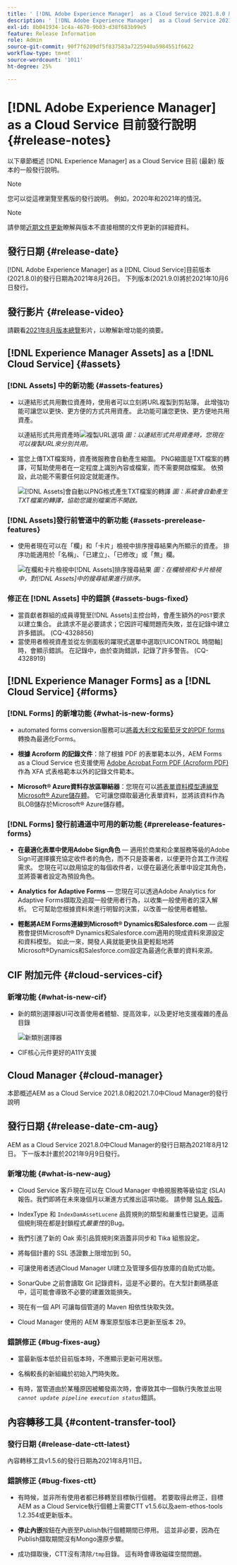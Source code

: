 ```yaml
---
title: ' [!DNL Adobe Experience Manager]  as a Cloud Service 2021.8.0 版發行說明。'
description: ' [!DNL Adobe Experience Manager]  as a Cloud Service 2021.8.0 版發行說明。'
exl-id: 8b041934-1c4a-4670-9b03-d38f683b99e5
feature: Release Information
role: Admin
source-git-commit: 90f7f6209df5f837583a7225940a5984551f6622
workflow-type: tm+mt
source-wordcount: '1011'
ht-degree: 25%

---
```


# [!DNL Adobe Experience Manager] as a Cloud Service 目前發行說明 {#release-notes}

以下章節概述 [!DNL Experience Manager] as a Cloud Service 目前 (最新) 版本的一般發行說明。

>[!NOTE]
>
>您可以從這裡瀏覽至舊版的發行說明。 例如，2020年和2021年的情況。

>[!NOTE]
>
>請參閱[近期文件更新](https://experienceleague.adobe.com/docs/experience-manager-release-information/aem-release-updates/doc-updates/documentation-updates.html?lang=zh-Hant)瞭解與版本不直接相關的文件更新的詳細資料。

## 發行日期 {#release-date}

[!DNL Adobe Experience Manager] as a [!DNL Cloud Service]目前版本(2021.8.0)的發行日期為2021年8月26日。
下列版本(2021.9.0)將於2021年10月6日發行。

## 發行影片 {#release-video}

請觀看[2021年8月版本總覽](https://video.tv.adobe.com/v/336277)影片，以瞭解新增功能的摘要。

## [!DNL Experience Manager Assets] as a [!DNL Cloud Service] {#assets}

### [!DNL Assets] 中的新功能 {#assets-features}

* 以連結形式共用數位資產時，使用者可以立刻將URL複製到剪貼簿。 此增強功能可讓您以更快、更方便的方式共用資產。 此功能可讓您更快、更方便地共用資產。

  以連結形式共用資產時![複製URL選項](/help/assets/assets/link-share-copy-URL-option.png)
  *圖：以連結形式共用資產時，您現在可以複製URL來分別共用。*

* 當您上傳TXT檔案時，資產微服務會自動產生縮圖。 PNG縮圖是TXT檔案的轉譯，可幫助使用者在一定程度上識別內容或檔案，而不需要開啟檔案。 依預設，此功能不需要任何設定就能運作。

  ![[!DNL Assets]會自動以PNG格式產生TXT檔案的轉譯](/help/assets/assets/thumbnail-rendition-txt-file.png)
  *圖：系統會自動產生TXT檔案的轉譯，協助您識別檔案而不開啟。*

### [!DNL Assets]發行前管道中的新功能 {#assets-prerelease-features}

* 使用者現在可以在「欄」和「卡片」檢視中排序搜尋結果內所顯示的資產。 排序功能適用於「名稱」、「已建立」、「已修改」或「無」欄。

  ![在欄和卡片檢視中[!DNL Assets]排序搜尋結果](/help/assets/assets/sort-searched-assets.png)
  *圖：在欄檢視和卡片檢視中，對[!DNL Assets]中的搜尋結果進行排序。*

### 修正在 [!DNL Assets] 中的錯誤 {#assets-bugs-fixed}

* 當貢獻者群組的成員導覽至[!DNL Assets]主控台時，會產生額外的`POST`要求以建立集合。 此請求不是必要請求；它因許可權問題而失敗，並在記錄中建立許多錯誤。 (CQ-4328856)
* 當使用者檢視資產並從左側面板的躍現式選單中選取[!UICONTROL 時間軸]時，會顯示錯誤。 在記錄中，由於查詢錯誤，記錄了許多警告。 (CQ-4328919)

## [!DNL Experience Manager Forms] as a [!DNL Cloud Service] {#forms}

### [!DNL Forms] 的新增功能 {#what-is-new-forms}

* automated forms conversion服務可以[將義大利文和葡萄牙文的PDF forms](https://experienceleague.adobe.com/docs/aem-forms-automated-conversion-service/using/extending-the-default-meta-model.html?lang=zh-Hant&#language-specific-meta-model)轉換為最適化Forms。

* **根據 Acroform 的記錄文件**：除了根據 PDF 的表單範本以外，AEM Forms as a Cloud Service 也支援使用 [Adobe Acrobat Form PDF (Acroform PDF)](https://experienceleague.adobe.com/docs/experience-manager-cloud-service/content/forms/adaptive-forms-authoring/authoring-adaptive-forms-foundation-components/generate-document-of-record-for-non-xfa-based-adaptive-forms.html?lang=zh-Hant) 作為 XFA 式表格範本以外的記錄文件範本。

* **Microsoft® Azure資料存放區聯結器**：您現在可以[將表單資料模型連線至Microsoft® Azure儲存體](https://experienceleague.adobe.com/docs/experience-manager-cloud-service/content/forms/integrate/use-form-data-model/configure-azure-storage.html?lang=zh-Hant)。 它可讓您擷取最適化表單資料，並將該資料作為BLOB儲存於Microsoft® Azure儲存體。

### [!DNL Forms] 發行前通道中可用的新功能 {#prerelease-features-forms}

* **在最適化表單中使用Adobe Sign角色** — 適用於商業和企業服務等級的Adobe Sign可選擇擴充協定收件者的角色，而不只是簽署者，以便更符合其工作流程需求。 您現在可以啟用協定的每個收件者，以便在最適化表單中設定其角色，並將簽署者設定為預設角色。

* **Analytics for Adaptive Forms** — 您現在可以透過Adobe Analytics for Adaptive Forms擷取及追蹤一般使用者行為，以收集一般使用者的深入解析。 它可幫助您根據資料來進行明智的決策，以改善一般使用者體驗。

* **輕鬆將AEM Forms連線到Microsoft® Dynamics和Salesforce.com** — 此服務會提供Microsoft® Dynamics和Salesforce.com適用的現成資料來源設定和資料模型。 如此一來，開發人員就能更快且更輕鬆地將Microsoft®Dynamics和Salesforce.com設定為最適化表單的資料來源。

## CIF 附加元件 {#cloud-services-cif}

### 新增功能 {#what-is-new-cif}

* 新的類別選擇器UI可改善使用者體驗、提高效率，以及更好地支援複雜的產品目錄

  ![新類別選擇器](/help/assets/CIF/category-picker.png)

* CIF核心元件更好的A11Y支援

## Cloud Manager {#cloud-manager}

本節概述AEM as a Cloud Service 2021.8.0和2021.7.0中Cloud Manager的發行說明

## 發行日期 {#release-date-cm-aug}

AEM as a Cloud Service 2021.8.0中Cloud Manager的發行日期為2021年8月12日。
下一版本計畫於2021年9月9日發行。

### 新增功能 {#what-is-new-aug}

* Cloud Service 客戶現在可以在 Cloud Manager 中檢視服務等級協定 (SLA) 報告。我們即將在未來幾個月以漸進方式推出這項功能。
請參閱 [SLA 報告](https://experienceleague.adobe.com/docs/experience-manager-cloud-service/content/implementing/using-cloud-manager/sla-reporting.html?lang=zh-Hant)。

* IndexType 和 `IndexDamAssetLucene` 品質規則的類型和嚴重性已變更。這兩個規則現在都是封鎖程式&#x200B;*嚴重性*&#x200B;的Bug。

* 我們引進了新的 Oak 索引品質規則來涵蓋非同步和 Tika 組態設定。

* 將每個計畫的 SSL 憑證數上限增加到 50。

* 可讓使用者透過Cloud Manager UI建立及管理多個存放庫的自助式功能。

* SonarQube 之前會讀取 Git 記錄資料，這是不必要的。在大型計劃碼基底中，這可能會導致不必要的建置效能損失。

* 現在有一個 API 可讓每個管道的 Maven 相依性快取失效。

* Cloud Manager 使用的 AEM 專案原型版本已更新至版本 29。

### 錯誤修正 {#bug-fixes-aug}

* 當最新版本低於目前版本時，不應顯示更新可用狀態。

* 名稱較長的新組織於初始入門時失敗。

* 有時，當管道由於某種原因被觸發兩次時，會導致其中一個執行失敗並出現&#x200B;*`cannot update pipeline execution status`*&#x200B;錯誤。

## 內容轉移工具 {#content-transfer-tool}

### 發行日期 {#release-date-ctt-latest}

內容轉移工具v1.5.6的發行日期為2021年8月11日。

### 錯誤修正 {#bug-fixes-ctt}

* 有時候，並非所有使用者都已移轉至目標執行個體。 若要取得此修正，目標AEM as a Cloud Service執行個體上需要CTT v1.5.6以及aem-ethos-tools 1.2.354或更新版本。

* **停止內嵌**&#x200B;按鈕在內嵌至Publish執行個體期間已停用。 這並非必要，因為在Publish擷取期間沒有Mongo還原步驟。

* 成功擷取後，CTT沒有清除`/tmp`目錄。 這有時會導致磁碟空間問題。
